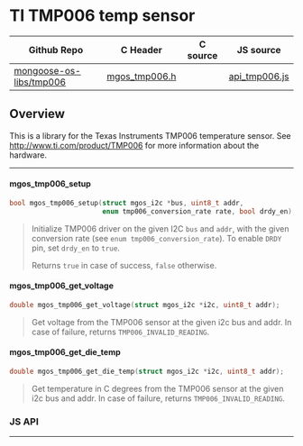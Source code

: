 # TI TMP006 temp sensor
| Github Repo | C Header | C source  | JS source |
| ----------- | -------- | --------  | ----------------- |
| [mongoose-os-libs/tmp006](https://github.com/mongoose-os-libs/tmp006) | [mgos_tmp006.h](https://github.com/mongoose-os-libs/tmp006/blob/master/include/mgos_tmp006.h) | &nbsp;  | [api_tmp006.js](https://github.com/mongoose-os-libs/tmp006/blob/master/mjs_fs/api_tmp006.js)         |



## Overview

This is a library for the Texas Instruments TMP006 temperature sensor.
See http://www.ti.com/product/TMP006 for more information about the hardware.

 ----- 
#### mgos_tmp006_setup

```c
bool mgos_tmp006_setup(struct mgos_i2c *bus, uint8_t addr,
                       enum tmp006_conversion_rate rate, bool drdy_en);
```
> 
> Initialize TMP006 driver on the given I2C `bus` and `addr`, with
> the given conversion rate (see `enum tmp006_conversion_rate`). To enable
> `DRDY` pin, set `drdy_en` to `true`.
> 
> Returns `true` in case of success, `false` otherwise.
>  
#### mgos_tmp006_get_voltage

```c
double mgos_tmp006_get_voltage(struct mgos_i2c *i2c, uint8_t addr);
```
> 
> Get voltage from the TMP006 sensor at the given i2c bus and addr. In case of
> failure, returns `TMP006_INVALID_READING`.
>  
#### mgos_tmp006_get_die_temp

```c
double mgos_tmp006_get_die_temp(struct mgos_i2c *i2c, uint8_t addr);
```
> 
> Get temperature in C degrees from the TMP006 sensor at the given i2c bus and
> addr. In case of failure, returns `TMP006_INVALID_READING`.
>  

### JS API

 --- 
